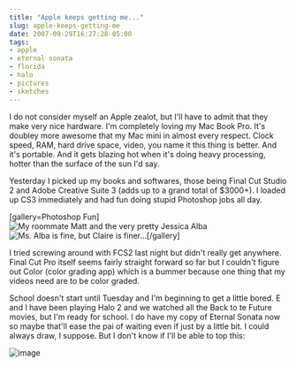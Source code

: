 ```yaml
---
title: "Apple keeps getting me..."
slug: apple-keeps-getting-me
date: 2007-09-29T16:27:28-05:00
tags:
- apple
- eternal sonata
- florida
- halo
- pictures
- sketches
---
```

I do not consider myself an Apple zealot, but I'll have to admit that they make very nice hardware. I'm completely loving my Mac Book Pro. It's doubley more awesome that my Mac mini in almost every respect. Clock speed, RAM, hard drive space, video, you name it this thing is better. And it's portable. And it gets blazing hot when it's doing heavy processing, hotter than the surface of the sun I'd say.

Yesterday I picked up my books and softwares, those being Final Cut Studio 2 and Adobe Creative Suite 3 (adds up to a grand total of $3000+). I loaded up CS3 immediately and had fun doing stupid Photoshop jobs all day.

[gallery=Photoshop Fun]![](http://www.dxprog.com/pics/matt_and_jessica.png "My roommate Matt and the very pretty Jessica Alba")![](http://www.dxprog.com/pics/matt_lost.png "Ms. Alba is fine, but Claire is finer...")[/gallery]

I tried screwing around with FCS2 last night but didn't really get anywhere. Final Cut Pro itself seems fairly straight forward so far but I couldn't figure out Color (color grading app) which is a bummer because one thing that my videos need are to be color graded.

School doesn't start until Tuesday and I'm beginning to get a little bored. E and I have been playing Halo 2 and we watched all the Back to te Future movies, but I'm ready for school. I do have my copy of Eternal Sonata now so maybe that'll ease the pai of waiting even if just by a little bit. I could always draw, I suppose. But I don't know if I'll be able to top this:

![](http://www.deviantart.com/download/65963645/Master_Chief_by_dxprog.jpg "image")
